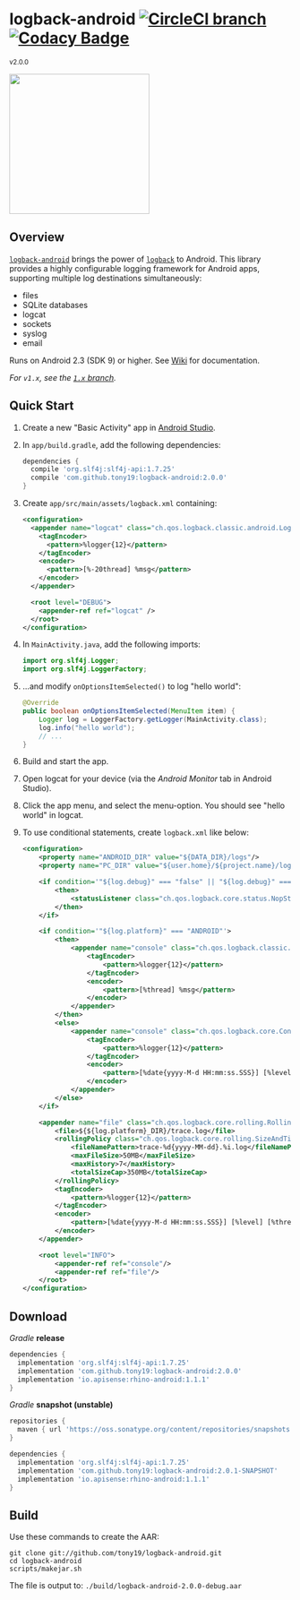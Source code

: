 # logback-android [![CircleCI branch](https://img.shields.io/circleci/project/github/tony19/logback-android/master.svg)](https://circleci.com/gh/tony19/logback-android) [![Codacy Badge](https://api.codacy.com/project/badge/grade/c1d818d1911440e3b6d685c20a425856)](https://www.codacy.com/app/tony19/logback-android)
<sup>v2.0.0</sup>

<a href="https://opencollective.com/logback-android/donate" target="_blank">
  <img src="https://opencollective.com/logback-android/donate/button@2x.png?color=blue" width=250 />
</a>

Overview
--------
[`logback-android`][2] brings the power of [`logback`][1] to Android. This library provides a highly configurable logging framework for Android apps, supporting multiple log destinations simultaneously:

 * files
 * SQLite databases
 * logcat
 * sockets
 * syslog
 * email

Runs on Android 2.3 (SDK 9) or higher. See [Wiki][4] for documentation.

*For `v1.x`, see the [`1.x` branch](https://github.com/tony19/logback-android/tree/1.x).*

Quick Start
-----------
1. Create a new "Basic Activity" app in [Android Studio][3].

2. In `app/build.gradle`, add the following dependencies:

    ```groovy
    dependencies {
      compile 'org.slf4j:slf4j-api:1.7.25'
      compile 'com.github.tony19:logback-android:2.0.0'
    }
    ```

3. Create `app/src/main/assets/logback.xml` containing:

    ```xml
    <configuration>
      <appender name="logcat" class="ch.qos.logback.classic.android.LogcatAppender">
        <tagEncoder>
          <pattern>%logger{12}</pattern>
        </tagEncoder>
        <encoder>
          <pattern>[%-20thread] %msg</pattern>
        </encoder>
      </appender>

      <root level="DEBUG">
        <appender-ref ref="logcat" />
      </root>
    </configuration>
    ```

4. In `MainActivity.java`, add the following imports:

    ```java
    import org.slf4j.Logger;
    import org.slf4j.LoggerFactory;
    ```

5. ...and modify `onOptionsItemSelected()` to log "hello world":

    ```java
    @Override
    public boolean onOptionsItemSelected(MenuItem item) {
        Logger log = LoggerFactory.getLogger(MainActivity.class);
        log.info("hello world");
        // ...
    }
    ```

6. Build and start the app.

7. Open logcat for your device (via the _Android Monitor_ tab in Android Studio).

8. Click the app menu, and select the menu-option. You should see "hello world" in logcat.

9. To use conditional statements, create `logback.xml` like below:

    ```xml
    <configuration>
        <property name="ANDROID_DIR" value="${DATA_DIR}/logs"/>
        <property name="PC_DIR" value="${user.home}/${project.name}/logs"/>
    
        <if condition='"${log.debug}" === "false" || "${log.debug}" === "log.debug_IS_UNDEFINED"'>
            <then>
                <statusListener class="ch.qos.logback.core.status.NopStatusListener" />
            </then>
        </if>
    
        <if condition='"${log.platform}" === "ANDROID"'>
            <then>
                <appender name="console" class="ch.qos.logback.classic.android.LogcatAppender">
                    <tagEncoder>
                        <pattern>%logger{12}</pattern>
                    </tagEncoder>
                    <encoder>
                        <pattern>[%thread] %msg</pattern>
                    </encoder>
                </appender>
            </then>
            <else>
                <appender name="console" class="ch.qos.logback.core.ConsoleAppender">
                    <tagEncoder>
                        <pattern>%logger{12}</pattern>
                    </tagEncoder>
                    <encoder>
                        <pattern>[%date{yyyy-M-d HH:mm:ss.SSS}] [%level] [%thread] %msg%n</pattern>
                    </encoder>
                </appender>
            </else>
        </if>
    
        <appender name="file" class="ch.qos.logback.core.rolling.RollingFileAppender">
            <file>${${log.platform}_DIR}/trace.log</file>
            <rollingPolicy class="ch.qos.logback.core.rolling.SizeAndTimeBasedRollingPolicy">
                <fileNamePattern>trace-%d{yyyy-MM-dd}.%i.log</fileNamePattern>
                <maxFileSize>50MB</maxFileSize>
                <maxHistory>7</maxHistory>
                <totalSizeCap>350MB</totalSizeCap>
            </rollingPolicy>
            <tagEncoder>
                <pattern>%logger{12}</pattern>
            </tagEncoder>
            <encoder>
                <pattern>[%date{yyyy-M-d HH:mm:ss.SSS}] [%level] [%thread] %msg%n</pattern>
            </encoder>
        </appender>
    
        <root level="INFO">
            <appender-ref ref="console"/>
            <appender-ref ref="file"/>
        </root>
    </configuration>
    ```


Download
--------
_Gradle_ **release**

```groovy
dependencies {
  implementation 'org.slf4j:slf4j-api:1.7.25'
  implementation 'com.github.tony19:logback-android:2.0.0'
  implementation 'io.apisense:rhino-android:1.1.1'
}
```

_Gradle_ **snapshot (unstable)**

```groovy
repositories {
  maven { url 'https://oss.sonatype.org/content/repositories/snapshots' }
}

dependencies {
  implementation 'org.slf4j:slf4j-api:1.7.25'
  implementation 'com.github.tony19:logback-android:2.0.1-SNAPSHOT'
  implementation 'io.apisense:rhino-android:1.1.1'
}
```

Build
-----
Use these commands to create the AAR:

    git clone git://github.com/tony19/logback-android.git
    cd logback-android
    scripts/makejar.sh

The file is output to: `./build/logback-android-2.0.0-debug.aar`

[1]: http://logback.qos.ch
[2]: http://tony19.github.com/logback-android
[3]: http://developer.android.com/sdk/index.html
[4]: https://github.com/tony19/logback-android/wiki
